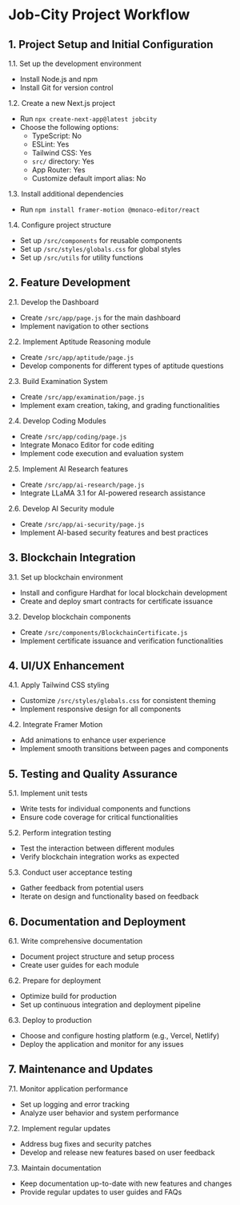 # Job-City Project Workflow

## 1. Project Setup and Initial Configuration

1.1. Set up the development environment
   - Install Node.js and npm
   - Install Git for version control

1.2. Create a new Next.js project
   - Run `npx create-next-app@latest jobcity`
   - Choose the following options:
     - TypeScript: No
     - ESLint: Yes
     - Tailwind CSS: Yes
     - `src/` directory: Yes
     - App Router: Yes
     - Customize default import alias: No

1.3. Install additional dependencies
   - Run `npm install framer-motion @monaco-editor/react`

1.4. Configure project structure
   - Set up `/src/components` for reusable components
   - Set up `/src/styles/globals.css` for global styles
   - Set up `/src/utils` for utility functions

## 2. Feature Development

2.1. Develop the Dashboard
   - Create `/src/app/page.js` for the main dashboard
   - Implement navigation to other sections

2.2. Implement Aptitude Reasoning module
   - Create `/src/app/aptitude/page.js`
   - Develop components for different types of aptitude questions

2.3. Build Examination System
   - Create `/src/app/examination/page.js`
   - Implement exam creation, taking, and grading functionalities

2.4. Develop Coding Modules
   - Create `/src/app/coding/page.js`
   - Integrate Monaco Editor for code editing
   - Implement code execution and evaluation system

2.5. Implement AI Research features
   - Create `/src/app/ai-research/page.js`
   - Integrate LLaMA 3.1 for AI-powered research assistance

2.6. Develop AI Security module
   - Create `/src/app/ai-security/page.js`
   - Implement AI-based security features and best practices

## 3. Blockchain Integration

3.1. Set up blockchain environment
   - Install and configure Hardhat for local blockchain development
   - Create and deploy smart contracts for certificate issuance

3.2. Develop blockchain components
   - Create `/src/components/BlockchainCertificate.js`
   - Implement certificate issuance and verification functionalities

## 4. UI/UX Enhancement

4.1. Apply Tailwind CSS styling
   - Customize `/src/styles/globals.css` for consistent theming
   - Implement responsive design for all components

4.2. Integrate Framer Motion
   - Add animations to enhance user experience
   - Implement smooth transitions between pages and components

## 5. Testing and Quality Assurance

5.1. Implement unit tests
   - Write tests for individual components and functions
   - Ensure code coverage for critical functionalities

5.2. Perform integration testing
   - Test the interaction between different modules
   - Verify blockchain integration works as expected

5.3. Conduct user acceptance testing
   - Gather feedback from potential users
   - Iterate on design and functionality based on feedback

## 6. Documentation and Deployment

6.1. Write comprehensive documentation
   - Document project structure and setup process
   - Create user guides for each module

6.2. Prepare for deployment
   - Optimize build for production
   - Set up continuous integration and deployment pipeline

6.3. Deploy to production
   - Choose and configure hosting platform (e.g., Vercel, Netlify)
   - Deploy the application and monitor for any issues

## 7. Maintenance and Updates

7.1. Monitor application performance
   - Set up logging and error tracking
   - Analyze user behavior and system performance

7.2. Implement regular updates
   - Address bug fixes and security patches
   - Develop and release new features based on user feedback

7.3. Maintain documentation
   - Keep documentation up-to-date with new features and changes
   - Provide regular updates to user guides and FAQs
